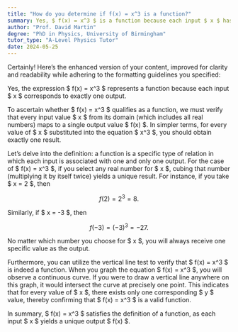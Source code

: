 ```yaml
---
title: "How do you determine if f(x) = x^3 is a function?"
summary: Yes, $ f(x) = x^3 $ is a function because each input $ x $ has exactly one output.
author: "Prof. David Martin"
degree: "PhD in Physics, University of Birmingham"
tutor_type: "A-Level Physics Tutor"
date: 2024-05-25
---
```


Certainly! Here’s the enhanced version of your content, improved for clarity and readability while adhering to the formatting guidelines you specified:

Yes, the expression $ f(x) = x^3 $ represents a function because each input $ x $ corresponds to exactly one output.

To ascertain whether $ f(x) = x^3 $ qualifies as a function, we must verify that every input value $ x $ from its domain (which includes all real numbers) maps to a single output value $ f(x) $. In simpler terms, for every value of $ x $ substituted into the equation $ x^3 $, you should obtain exactly one result.

Let’s delve into the definition: a function is a specific type of relation in which each input is associated with one and only one output. For the case of $ f(x) = x^3 $, if you select any real number for $ x $, cubing that number (multiplying it by itself twice) yields a unique result. For instance, if you take $ x = 2 $, then

$$ f(2) = 2^3 = 8. $$

Similarly, if $ x = -3 $, then

$$ f(-3) = (-3)^3 = -27. $$

No matter which number you choose for $ x $, you will always receive one specific value as the output.

Furthermore, you can utilize the vertical line test to verify that $ f(x) = x^3 $ is indeed a function. When you graph the equation $ f(x) = x^3 $, you will observe a continuous curve. If you were to draw a vertical line anywhere on this graph, it would intersect the curve at precisely one point. This indicates that for every value of $ x $, there exists only one corresponding $ y $ value, thereby confirming that $ f(x) = x^3 $ is a valid function.

In summary, $ f(x) = x^3 $ satisfies the definition of a function, as each input $ x $ yields a unique output $ f(x) $.
    